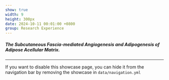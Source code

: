 ```yaml
---
show: true
width: 9
height: 300px
date: 2024-10-11 00:01:00 +0800
group: Research Experience
---
```


<div class="p-4">
    <h5>The Subcutaneous Fascia-mediated Angiogenesis and Adipogenesis of Adipose Acellular Matrix.</h5>
    <hr />
    <p>
        If you want to disable this showcase page, you can hide it from the navigation bar by removing the showcase in <code>data/navigation.yml</code>
    </p>
</div>
